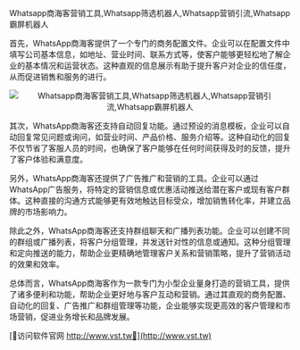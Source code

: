 Whatsapp商海客营销工具,Whatsapp筛选机器人,Whatsapp营销引流,Whatsapp霸屏机器人

首先，WhatsApp商海客提供了一个专门的商务配置文件。企业可以在配置文件中填写公司基本信息，如地址、营业时间、联系方式等，使客户能够更轻松地了解企业的基本情况和运营状态。这种直观的信息展示有助于提升客户对企业的信任度，从而促进销售和服务的进行。

 <center><img src="https://vst.tw/MP4/tuiguang/png/2.png" alt="Whatsapp商海客营销工具,Whatsapp筛选机器人,Whatsapp营销引流,Whatsapp霸屏机器人"></center>

其次，WhatsApp商海客还支持自动回复功能。通过预设的消息模板，企业可以自动回复常见问题或询问，如营业时间、产品价格、服务介绍等。这种自动化的回复不仅节省了客服人员的时间，也确保了客户能够在任何时间获得及时的反馈，提升了客户体验和满意度。

另外，WhatsApp商海客还提供了广告推广和营销的工具。企业可以通过WhatsApp广告服务，将特定的营销信息或优惠活动推送给潜在客户或现有客户群体。这种直接的沟通方式能够更有效地触达目标受众，增加销售转化率，并建立品牌的市场影响力。

除此之外，WhatsApp商海客还支持群组聊天和广播列表功能。企业可以创建不同的群组或广播列表，将客户分组管理，并发送针对性的信息或通知。这种分组管理和定向推送的能力，帮助企业更精确地管理客户关系和营销策略，提升了营销活动的效果和效率。

总体而言，WhatsApp商海客作为一款专门为小型企业量身打造的营销工具，提供了诸多便利和功能，帮助企业更好地与客户互动和营销。通过其直观的商务配置、自动化的回复、广告推广和群组管理等功能，企业能够实现更高效的客户管理和市场营销，促进业务增长和品牌发展。


[👻访问软件官网 http://www.vst.tw👻](http://www.vst.tw)
